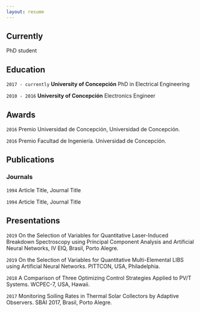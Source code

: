 ```yaml
---
layout: resume
---
```

## Currently

PhD student

## Education

`2017 - currently`
__University of Concepción__
PhD in Electrical Engineering

`2010 - 2016`
__University of Concepción__
Electronics Engineer

## Awards

`2016`
Premio Universidad de Concepción, Universidad de Concepción.

`2016`
Premio Facultad de Ingeniería. Universidad de Concepción.

## Publications

<!-- A list is also available [online](https://scholar.google.co.uk/citations?user=LTOTl0YAAAAJ) -->

### Journals

`1994`
Article Title, Journal Title

`1994`
Article Title, Journal Title


## Presentations

`2019`
On the Selection of Variables for Quantitative Laser-Induced Breakdown Spectroscopy using Principal Component Analysis and Artificial Neural Networks, IV EIQ, Brasil, Porto Alegre.

`2019`
On the Selection of Variables for Quantitative Multi-Elemental LIBS using Artificial Neural Networks. PITTCON, USA, Philadelphia.

`2018`
A Comparison of Three Optimizing Control Strategies Applied to PV/T Systems. WCPEC-7, USA, Hawaii.

`2017`
Monitoring Soiling Rates in Thermal Solar Collectors by Adaptive Observers. SBAI 2017, Brasil, Porto Alegre.

<!-- ### Footer

Last updated: May 2013 -->


